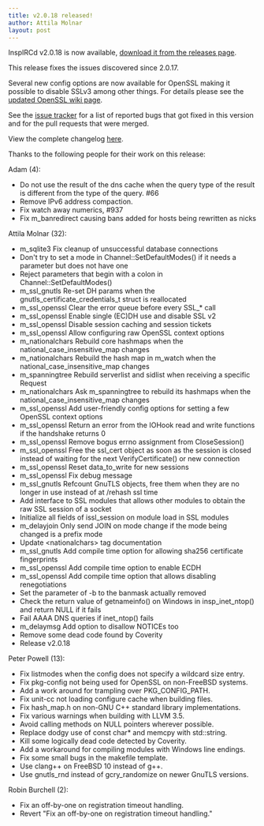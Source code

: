 ```yaml
---
title: v2.0.18 released!
author: Attila Molnar
layout: post
---
```


InspIRCd v2.0.18 is now available, [download it from the releases page](https://github.com/inspircd/inspircd/releases).


This release fixes the issues discovered since 2.0.17.

Several new config options are now available for OpenSSL making it possible to disable SSLv3 among other things. For details please see the [updated OpenSSL wiki page](https://wiki.inspircd.org/Modules/2.0/ssl_openssl).

See the [issue tracker](https://github.com/inspircd/inspircd/issues?milestone=15&state=closed) for a list of reported bugs that got fixed in this version and for the pull requests that were merged.

View the complete changelog [here](https://github.com/inspircd/inspircd/compare/v2.0.17...v2.0.18).


Thanks to the following people for their work on this release:

Adam (4):

  - Do not use the result of the dns cache when the query type of the result is different from the type of the query. #66
  - Remove IPv6 address compaction.
  - Fix watch away numerics, #937
  - Fix m_banredirect causing bans added for hosts being rewritten as nicks

Attila Molnar (32):

  - m_sqlite3 Fix cleanup of unsuccessful database connections
  - Don't try to set a mode in Channel::SetDefaultModes() if it needs a parameter but does not have one
  - Reject parameters that begin with a colon in Channel::SetDefaultModes()
  - m_ssl_gnutls Re-set DH params when the gnutls_certificate_credentials_t struct is reallocated
  - m_ssl_openssl Clear the error queue before every SSL_* call
  - m_ssl_openssl Enable single (EC)DH use and disable SSL v2
  - m_ssl_openssl Disable session caching and session tickets
  - m_ssl_openssl Allow configuring raw OpenSSL context options
  - m_nationalchars Rebuild core hashmaps when the national_case_insensitive_map changes
  - m_nationalchars Rebuild the hash map in m_watch when the national_case_insensitive_map changes
  - m_spanningtree Rebuild serverlist and sidlist when receiving a specific Request
  - m_nationalchars Ask m_spanningtree to rebuild its hashmaps when the national_case_insensitive_map changes
  - m_ssl_openssl Add user-friendly config options for setting a few OpenSSL context options
  - m_ssl_openssl Return an error from the IOHook read and write functions if the handshake returns 0
  - m_ssl_openssl Remove bogus errno assignment from CloseSession()
  - m_ssl_openssl Free the ssl_cert object as soon as the session is closed instead of waiting for the next VerifyCertificate() or new connection
  - m_ssl_openssl Reset data_to_write for new sessions
  - m_ssl_openssl Fix debug message
  - m_ssl_gnutls Refcount GnuTLS objects, free them when they are no longer in use instead of at /rehash ssl time
  - Add interface to SSL modules that allows other modules to obtain the raw SSL session of a socket
  - Initialize all fields of issl_session on module load in SSL modules
  - m_delayjoin Only send JOIN on mode change if the mode being changed is a prefix mode
  - Update &lt;nationalchars&gt; tag documentation
  - m_ssl_gnutls Add compile time option for allowing sha256 certificate fingerprints
  - m_ssl_openssl Add compile time option to enable ECDH
  - m_ssl_openssl Add compile time option that allows disabling renegotiations
  - Set the parameter of -b to the banmask actually removed
  - Check the return value of getnameinfo() on Windows in insp_inet_ntop() and return NULL if it fails
  - Fail AAAA DNS queries if inet_ntop() fails
  - m_delaymsg Add option to disallow NOTICEs too
  - Remove some dead code found by Coverity
  - Release v2.0.18

Peter Powell (13):

  - Fix listmodes when the config does not specify a wildcard size entry.
  - Fix pkg-config not being used for OpenSSL on non-FreeBSD systems.
  - Add a work around for trampling over PKG_CONFIG_PATH.
  - Fix unit-cc not loading configure cache when building files.
  - Fix hash_map.h on non-GNU C++ standard library implementations.
  - Fix various warnings when building with LLVM 3.5.
  - Avoid calling methods on NULL pointers wherever possible.
  - Replace dodgy use of const char* and memcpy with std::string.
  - Kill some logically dead code detected by Coverity.
  - Add a workaround for compiling modules with Windows line endings.
  - Fix some small bugs in the makefile template.
  - Use clang++ on FreeBSD 10 instead of g++.
  - Use gnutls_rnd instead of gcry_randomize on newer GnuTLS versions.

Robin Burchell (2):

  - Fix an off-by-one on registration timeout handling.
  - Revert "Fix an off-by-one on registration timeout handling."

